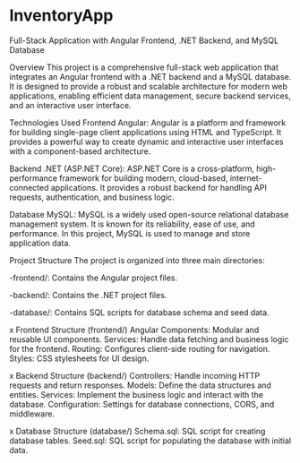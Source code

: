 # InventoryApp
Full-Stack Application with Angular Frontend, .NET Backend, and MySQL Database

Overview
This project is a comprehensive full-stack web application that integrates an Angular frontend with a .NET backend and a MySQL database. It is designed to provide a robust and scalable architecture for modern web applications, enabling efficient data management, secure backend services, and an interactive user interface.

Technologies Used
Frontend
Angular: Angular is a platform and framework for building single-page client applications using HTML and TypeScript. It provides a powerful way to create dynamic and interactive user interfaces with a component-based architecture.

Backend
.NET (ASP.NET Core): ASP.NET Core is a cross-platform, high-performance framework for building modern, cloud-based, internet-connected applications. It provides a robust backend for handling API requests, authentication, and business logic.

Database
MySQL: MySQL is a widely used open-source relational database management system. It is known for its reliability, ease of use, and performance. In this project, MySQL is used to manage and store application data.



Project Structure
The project is organized into three main directories:

-frontend/: Contains the Angular project files.

-backend/: Contains the .NET project files.

-database/: Contains SQL scripts for database schema and seed data.




x Frontend Structure (frontend/)
Angular Components: Modular and reusable UI components.
Services: Handle data fetching and business logic for the frontend.
Routing: Configures client-side routing for navigation.
Styles: CSS stylesheets for UI design.


x Backend Structure (backend/)
Controllers: Handle incoming HTTP requests and return responses.
Models: Define the data structures and entities.
Services: Implement the business logic and interact with the database.
Configuration: Settings for database connections, CORS, and middleware.


x Database Structure (database/)
Schema.sql: SQL script for creating database tables.
Seed.sql: SQL script for populating the database with initial data.
